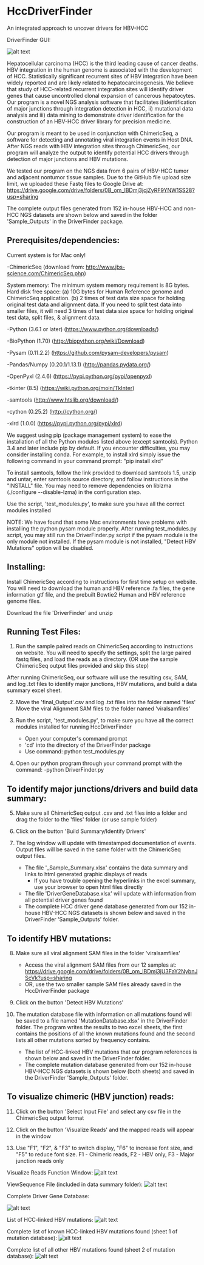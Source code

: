 # HccDriverFinder
An integrated approach to uncover drivers for HBV-HCC

DriverFinder GUI:

![alt text](https://github.com/Competition-Entrant-2017/DriverFinder/blob/master/Screenshots/gui1.png)

Hepatocellular carcinoma (HCC) is the third leading cause of cancer deaths. HBV integration in the human genome is associated with the development of HCC. Statistically significant recurrent sites of HBV integration have been widely reported and are likely related to hepatocarcinogenesis. We believe that study of  HCC-related recurrent integration sites will identify driver genes that cause uncontrolled clonal expansion of cancerous hepatocytes. Our program is a novel NGS analysis software that facilitates i)identification of major junctions through integration detection in HCC, ii) mutational data analysis and iii) data mining to demonstrate driver identification for the construction of an HBV-HCC driver library for precision medicine. 

Our program is meant to be used in conjunction with ChimericSeq, a software for detecting and annotating viral integration events in Host DNA. After NGS reads with HBV integration sites through ChimericSeq, our program will analyze the output to identify potential HCC drivers through detection of major junctions and HBV mutations. 

We tested our program on the NGS data from 6 pairs of HBV-HCC tumor and adjacent nontumor tissue samples. 
Due to the GitHub file upload size limit, we uploaded these Fastq files to Google Drive at:              https://drive.google.com/drive/folders/0B_om_lBDmj3jcjZyRF9YNW1SS28?usp=sharing

The complete output files generated from 152 in-house HBV-HCC and non-HCC NGS datasets are shown below and saved in the folder 'Sample_Outputs' in the DriverFinder package.

## Prerequisites/dependencies:
Current system is for Mac only!

-ChimericSeq (download from: http://www.jbs-science.com/ChimericSeq.php)
  
  System memory: The minimum system memory requirement is 8G bytes. 
  Hard disk free space: 
  (a) 10G bytes for Human Reference genome and ChimericSeq application. 
  (b) 2 times of test data size space for holding original test data and alignment data. If you need to split test data into smaller files, it will need 3 times of test data size space for holding original test data, split files, & alignment data.

-Python (3.6.1 or later) (https://www.python.org/downloads/)

-BioPython (1.70) (http://biopython.org/wiki/Download)

-Pysam (0.11.2.2) (https://github.com/pysam-developers/pysam)

-Pandas/Numpy (0.20.1/1.13.1) (http://pandas.pydata.org/)

-OpenPyxl (2.4.6) (https://pypi.python.org/pypi/openpyxl)

-tkinter (8.5) (https://wiki.python.org/moin/TkInter)

-samtools (http://www.htslib.org/download/)

-cython (0.25.2) (http://cython.org/)

-xlrd (1.0.0) (https://pypi.python.org/pypi/xlrd)

We suggest using pip (package management system) to ease the installation of all the Python modules listed above (except samtools). Python 3.4 and later include pip by default. If you encounter difficulties, you may consider installing conda.
For example, to install xlrd simply issue the following command in your command prompt: "pip install xlrd" 

To install samtools, follow the link provided to download samtools 1.5, unzip and untar, enter samtools source directory, and follow instructions in the "INSTALL" file. You may need to remove dependencies on liblzma (./configure --disable-lzma) in the configuration step.

Use the script, 'test_modules.py', to make sure you have all the correct modules installed

NOTE: We have found that some Mac environments have problems with installing the python pysam module properly. After running test_modules.py script, you may still run the DriverFinder.py script if the pysam module is the only module not installed. If the pysam module is not installed, "Detect HBV Mutations" option will be disabled.

## Installing:
Install ChimericSeq according to instructions for first time setup on website. You will need to download the human and HBV reference .fa files, the gene information gtf file, and the prebuilt Bowtie2 Human and HBV reference genome files.

Download the file 'DriverFinder' and unzip

## Running Test Files:
1. Run the sample paired reads on ChimericSeq according to instructions on website. You will need to specify the settings, split the large paired fastq files, and load the reads as a directory. (OR use the sample ChimericSeq output files provided and skip this step)

After running ChimericSeq, our software will use the resulting csv, SAM, and log .txt files to identify major junctions, HBV mutations, and build a data summary excel sheet.

2. Move the 'final_Output'.csv and log .txt files into the folder named 'files'
    Move the viral Alignment SAM files to the folder named 'viralsamfiles'

3. Run the script, 'test_modules.py', to make sure you have all the correct modules installed for running HccDriverFinder
   - Open your computer's command prompt
   - 'cd' into the directory of the DriverFinder package
   - Use command: python test_modules.py

4. Open our python program through your command prompt with the command:
  -python DriverFinder.py

## To identify major junctions/drivers and build data summary:
5. Make sure all ChimericSeq output .csv and .txt files into a folder and drag the folder to the 'files' folder (or use sample folder)

6. Click on the button 'Build Summary/Identify Drivers'

7. The log window will update with timestamped documentation of events. Output files will be saved in the same folder with the ChimericSeq output files.
   - The file '_Sample_Summary.xlsx' contains the data summary and links to html generated graphic displays of reads
     - If you have trouble opening the hyperlinks in the excel summary, use your browser to open html files directly
   - The file 'DriverGeneDatabase.xlsx' will update with information from all potential driver genes found
   - The complete HCC driver gene database generated from our 152 in-house HBV-HCC NGS datasets is shown below and saved in the DriverFinder 'Sample_Outputs' folder.
    
## To identify HBV mutations:
8. Make sure all viral alignment SAM files in the folder 'viralsamfiles'
   - Access the viral alignment SAM files from our 12 samples at: https://drive.google.com/drive/folders/0B_om_lBDmj3jU3FaY2NybnJScVk?usp=sharing
   - OR, use the two smaller sample SAM files already saved in the HccDriverFinder package

9. Click on the button 'Detect HBV Mutations'

10. The mutation database file with information on all mutations found will be saved to a file named 'MutationDatabase.xlsx' in the DriverFinder folder. The program writes the results to two excel sheets, the first contains the positions of all the known mutations found and the second lists all other mutations sorted by frequency contains.
    - The list of HCC-linked HBV mutations that our program references is shown below and saved in the DriverFinder folder.
    - The complete mutation database generated from our 152 in-house HBV-HCC NGS datasets is shown below (both sheets) and saved in the DriverFinder 'Sample_Outputs' folder.

## To visualize chimeric (HBV junction) reads:
11. Click on the button 'Select Input File' and select any csv file in the ChimericSeq output format

12. Click on the button 'Visualize Reads' and the mapped reads will appear in the window

13. Use "F1", "F2", & "F3" to switch display, "F6" to increase font size, and "F5" to reduce font size.
F1 - Chimeric reads, F2 - HBV only, F3 - Major junction reads only


Visualize Reads Function Window: 
![alt text](https://github.com/Competition-Entrant-2017/DriverFinder/blob/master/Screenshots/visualize%20reads.png)

ViewSequence File (included in data summary folder):
![alt text](https://github.com/Competition-Entrant-2017/DriverFinder/blob/master/Screenshots/view%20sequence%20file.png)




Complete Driver Gene Database:

![alt text](https://github.com/Competition-Entrant-2017/DriverFinder/blob/master/Screenshots/HCC%20Driver%20Gene%20Database.png) 

List of HCC-linked HBV mutations:
![alt text](https://github.com/Competition-Entrant-2017/DriverFinder/blob/master/Screenshots/HCC-linked%20HBV%20Mutations.png) 

Complete list of known HCC-linked HBV mutations found (sheet 1 of mutation database):
![alt text](https://github.com/Competition-Entrant-2017/DriverFinder/blob/master/Screenshots/Mutation%20Database%20Sheet%202.png) 

Complete list of all other HBV mutations found (sheet 2 of mutation database):
![alt text](https://github.com/Competition-Entrant-2017/DriverFinder/blob/master/Screenshots/Mutation%20Database%20Sheet%201.png) 



